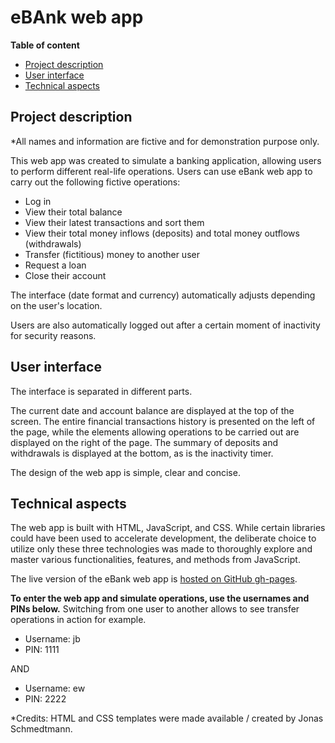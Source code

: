 # eBAnk web app

**Table of content**

- [Project description](#project-description)
- [User interface](#user-interface)
- [Technical aspects](#technical-aspects)


## Project description

*All names and information are fictive and for demonstration purpose only.

This web app was created to simulate a banking application, allowing users to perform different real-life operations. Users can use eBank web app to carry out the following fictive operations:

- Log in
- View their total balance
- View their latest transactions and sort them
- View their total money inflows (deposits) and total money outflows (withdrawals)
- Transfer (fictitious) money to another user
- Request a loan
- Close their account

The interface (date format and currency) automatically adjusts depending on the user's location. 

Users are also automatically logged out after a certain moment of inactivity for security reasons.

## User interface

The interface is separated in different parts. 

The current date and account balance are displayed at the top of the screen. The entire financial transactions history is presented on the left of the page, while the elements allowing operations to be carried out are displayed on the right of the page. The summary of deposits and withdrawals is displayed at the bottom, as is the inactivity timer. 

The design of the web app is simple, clear and concise.
  
## Technical aspects

The web app is built with HTML, JavaScript, and CSS. While certain libraries could have been used to accelerate development, the deliberate choice to utilize only these three technologies was made to thoroughly explore and master various functionalities, features, and methods from JavaScript.

The live version of the eBank web app is [hosted on GitHub gh-pages](https://alexacai.github.io/eBank-web-app/). 

**To enter the web app and simulate operations, use the usernames and PINs below.** Switching from one user to another allows to see transfer operations in action for example.

- Username: jb 
- PIN: 1111

AND

- Username: ew
- PIN: 2222

*Credits: HTML and CSS templates were made available / created by Jonas Schmedtmann. 



